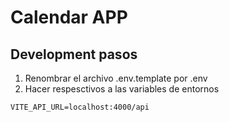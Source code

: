 # Calendar APP

## Development pasos

1. Renombrar el archivo .env.template por .env
2. Hacer respesctivos a las variables de entornos

```
VITE_API_URL=localhost:4000/api

```

